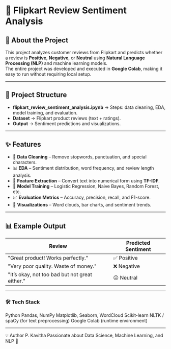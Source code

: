 # 🛒 Flipkart Review Sentiment Analysis

## 📖 About the Project
This project analyzes customer reviews from Flipkart and predicts whether a review is **Positive**, **Negative**, or **Neutral** using **Natural Language Processing (NLP)** and machine learning models.  
The entire project was developed and executed in **Google Colab**, making it easy to run without requiring local setup.

---

## 📂 Project Structure
- **flipkart_review_sentiment_analysis.ipynb** → Steps: data cleaning, EDA, model training, and evaluation.
- **Dataset** → Flipkart product reviews (text + ratings).
- **Output** → Sentiment predictions and visualizations.

---

## ✨ Features
- 🧹 **Data Cleaning** – Remove stopwords, punctuation, and special characters.
- 📊 **EDA** – Sentiment distribution, word frequency, and review length analysis.
- 🧮 **Feature Extraction** – Convert text into numerical form using **TF-IDF**.
- 🤖 **Model Training** – Logistic Regression, Naive Bayes, Random Forest, etc.
- 📈 **Evaluation Metrics** – Accuracy, precision, recall, and F1-score.
- 🎨 **Visualizations** – Word clouds, bar charts, and sentiment trends.

---

## 📊 Example Output

| Review                                           | Predicted Sentiment |
| ------------------------------------------------ | ------------------- |
| "Great product! Works perfectly."                | ✅ Positive          |
| "Very poor quality. Waste of money."             | ❌ Negative          |
| "It’s okay, not too bad but not great either."   | 😐 Neutral           |

---

### 🛠 Tech Stack

Python
Pandas, NumPy
Matplotlib, Seaborn, WordCloud
Scikit-learn
NLTK / spaCy (for text preprocessing)
Google Colab (runtime environment)

---

💡 Author
P. Kavitha
Passionate about Data Science, Machine Learning, and NLP 🚀
